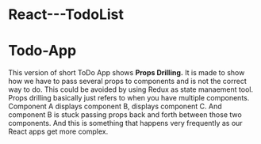 # React---TodoList
# Todo-App
This version of short ToDo App shows **Props Drilling.**
It is made to show how we have to pass several props to components and is not the correct way to do.
This could be avoided by using Redux as state manaement tool.
Props drilling basically just refers to when you have multiple components. Component A displays component B, displays component C. And component B is stuck passing props back and forth between those two components.
And this is something that happens very frequently as our React apps get more complex. 
